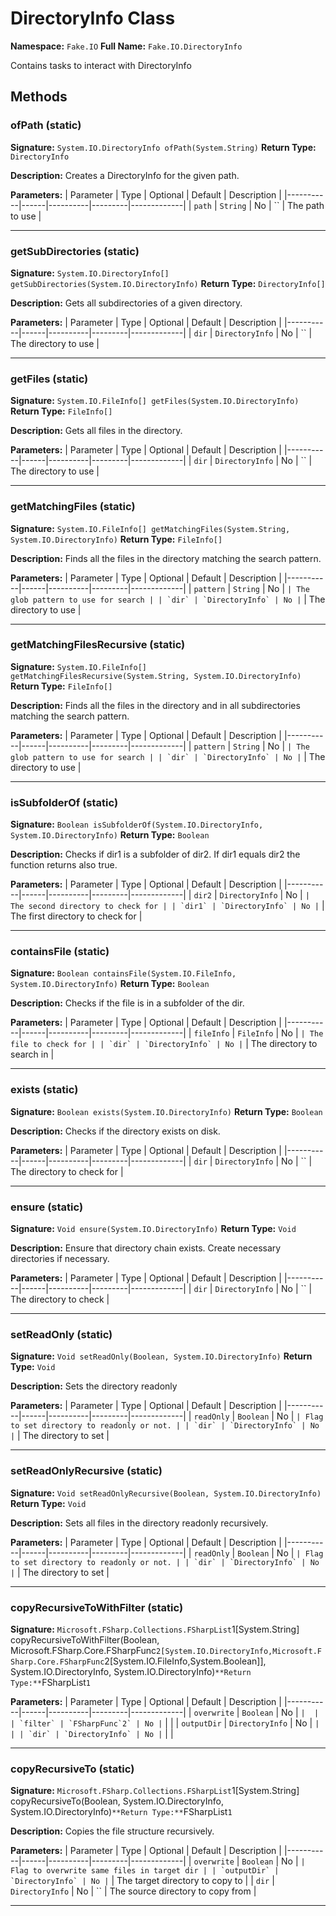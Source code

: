 # DirectoryInfo Class

**Namespace:** `Fake.IO`
**Full Name:** `Fake.IO.DirectoryInfo`

Contains tasks to interact with DirectoryInfo

## Methods

### ofPath (static)

**Signature:** `System.IO.DirectoryInfo ofPath(System.String)`
**Return Type:** `DirectoryInfo`

**Description:** Creates a DirectoryInfo for the given path.

**Parameters:**
| Parameter | Type | Optional | Default | Description |
|-----------|------|----------|---------|-------------|
| `path` | `String` | No | `` | The path to use |

---

### getSubDirectories (static)

**Signature:** `System.IO.DirectoryInfo[] getSubDirectories(System.IO.DirectoryInfo)`
**Return Type:** `DirectoryInfo[]`

**Description:** Gets all subdirectories of a given directory.

**Parameters:**
| Parameter | Type | Optional | Default | Description |
|-----------|------|----------|---------|-------------|
| `dir` | `DirectoryInfo` | No | `` | The directory to use |

---

### getFiles (static)

**Signature:** `System.IO.FileInfo[] getFiles(System.IO.DirectoryInfo)`
**Return Type:** `FileInfo[]`

**Description:** Gets all files in the directory.

**Parameters:**
| Parameter | Type | Optional | Default | Description |
|-----------|------|----------|---------|-------------|
| `dir` | `DirectoryInfo` | No | `` | The directory to use |

---

### getMatchingFiles (static)

**Signature:** `System.IO.FileInfo[] getMatchingFiles(System.String, System.IO.DirectoryInfo)`
**Return Type:** `FileInfo[]`

**Description:** Finds all the files in the directory matching the search pattern.

**Parameters:**
| Parameter | Type | Optional | Default | Description |
|-----------|------|----------|---------|-------------|
| `pattern` | `String` | No | `` | The glob pattern to use for search |
| `dir` | `DirectoryInfo` | No | `` | The directory to use |

---

### getMatchingFilesRecursive (static)

**Signature:** `System.IO.FileInfo[] getMatchingFilesRecursive(System.String, System.IO.DirectoryInfo)`
**Return Type:** `FileInfo[]`

**Description:** Finds all the files in the directory and in all subdirectories matching the search pattern.

**Parameters:**
| Parameter | Type | Optional | Default | Description |
|-----------|------|----------|---------|-------------|
| `pattern` | `String` | No | `` | The glob pattern to use for search |
| `dir` | `DirectoryInfo` | No | `` | The directory to use |

---

### isSubfolderOf (static)

**Signature:** `Boolean isSubfolderOf(System.IO.DirectoryInfo, System.IO.DirectoryInfo)`
**Return Type:** `Boolean`

**Description:** Checks if dir1 is a subfolder of dir2. If dir1 equals dir2 the function returns also true.

**Parameters:**
| Parameter | Type | Optional | Default | Description |
|-----------|------|----------|---------|-------------|
| `dir2` | `DirectoryInfo` | No | `` | The second directory to check for |
| `dir1` | `DirectoryInfo` | No | `` | The first directory to check for |

---

### containsFile (static)

**Signature:** `Boolean containsFile(System.IO.FileInfo, System.IO.DirectoryInfo)`
**Return Type:** `Boolean`

**Description:** Checks if the file is in a subfolder of the dir.

**Parameters:**
| Parameter | Type | Optional | Default | Description |
|-----------|------|----------|---------|-------------|
| `fileInfo` | `FileInfo` | No | `` | The file to check for |
| `dir` | `DirectoryInfo` | No | `` | The directory to search in |

---

### exists (static)

**Signature:** `Boolean exists(System.IO.DirectoryInfo)`
**Return Type:** `Boolean`

**Description:** Checks if the directory exists on disk.

**Parameters:**
| Parameter | Type | Optional | Default | Description |
|-----------|------|----------|---------|-------------|
| `dir` | `DirectoryInfo` | No | `` | The directory to check for |

---

### ensure (static)

**Signature:** `Void ensure(System.IO.DirectoryInfo)`
**Return Type:** `Void`

**Description:** Ensure that directory chain exists. Create necessary directories if necessary.

**Parameters:**
| Parameter | Type | Optional | Default | Description |
|-----------|------|----------|---------|-------------|
| `dir` | `DirectoryInfo` | No | `` | The directory to check |

---

### setReadOnly (static)

**Signature:** `Void setReadOnly(Boolean, System.IO.DirectoryInfo)`
**Return Type:** `Void`

**Description:** Sets the directory readonly

**Parameters:**
| Parameter | Type | Optional | Default | Description |
|-----------|------|----------|---------|-------------|
| `readOnly` | `Boolean` | No | `` | Flag to set directory to readonly or not. |
| `dir` | `DirectoryInfo` | No | `` | The directory to set |

---

### setReadOnlyRecursive (static)

**Signature:** `Void setReadOnlyRecursive(Boolean, System.IO.DirectoryInfo)`
**Return Type:** `Void`

**Description:** Sets all files in the directory readonly recursively.

**Parameters:**
| Parameter | Type | Optional | Default | Description |
|-----------|------|----------|---------|-------------|
| `readOnly` | `Boolean` | No | `` | Flag to set directory to readonly or not. |
| `dir` | `DirectoryInfo` | No | `` | The directory to set |

---

### copyRecursiveToWithFilter (static)

**Signature:** `Microsoft.FSharp.Collections.FSharpList`1[System.String] copyRecursiveToWithFilter(Boolean, Microsoft.FSharp.Core.FSharpFunc`2[System.IO.DirectoryInfo,Microsoft.FSharp.Core.FSharpFunc`2[System.IO.FileInfo,System.Boolean]], System.IO.DirectoryInfo, System.IO.DirectoryInfo)`
**Return Type:** `FSharpList`1`

**Parameters:**
| Parameter | Type | Optional | Default | Description |
|-----------|------|----------|---------|-------------|
| `overwrite` | `Boolean` | No | `` |  |
| `filter` | `FSharpFunc`2` | No | `` |  |
| `outputDir` | `DirectoryInfo` | No | `` |  |
| `dir` | `DirectoryInfo` | No | `` |  |

---

### copyRecursiveTo (static)

**Signature:** `Microsoft.FSharp.Collections.FSharpList`1[System.String] copyRecursiveTo(Boolean, System.IO.DirectoryInfo, System.IO.DirectoryInfo)`
**Return Type:** `FSharpList`1`

**Description:** Copies the file structure recursively.

**Parameters:**
| Parameter | Type | Optional | Default | Description |
|-----------|------|----------|---------|-------------|
| `overwrite` | `Boolean` | No | `` | Flag to overwrite same files in target dir |
| `outputDir` | `DirectoryInfo` | No | `` | The target directory to copy to |
| `dir` | `DirectoryInfo` | No | `` | The source directory to copy from |

---
